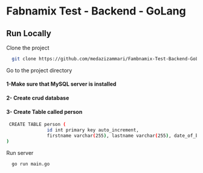 
# Fabnamix Test - Backend - GoLang



## Run Locally

Clone the project

```bash
  git clone https://github.com/medazizammari/Fambnamix-Test-Backend-GoLang
```

Go to the project directory


 #### 1-Make sure that MySQL server is installed
 #### 2- Create crud database
 #### 3- Create Table called person


 ```bash
  CREATE TABLE person (
                id int primary key auto_increment,
                firstname varchar(255), lastname varchar(255), date_of_birth date, address varchar(255)
)

```

Run server

```bash
  go run main.go
```

